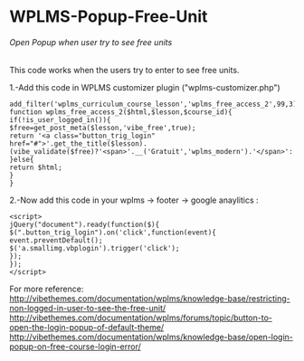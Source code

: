# WPLMS-Popup-Free-Unit
###### Open Popup when user try to see free units
This code works when the users try to enter to see free units.

1.-Add this code in WPLMS customizer plugin ("wplms-customizer.php")

```
add_filter('wplms_curriculum_course_lesson','wplms_free_access_2',99,3);
function wplms_free_access_2($html,$lesson,$course_id){
if(!is_user_logged_in()){
$free=get_post_meta($lesson,'vibe_free',true);
return '<a class="button_trig_login" href="#">'.get_the_title($lesson).(vibe_validate($free)?'<span>'.__('Gratuit','wplms_modern').'</span>':'').'</a>';
}else{
return $html;
}
}
```
2.-Now add this code in your wplms -> footer -> google anaylitics :
```
<script>
jQuery("document").ready(function($){
$(".button_trig_login").on('click',function(event){
event.preventDefault();
$('a.smallimg.vbplogin').trigger('click');
});
});
</script>
```

For more reference:
http://vibethemes.com/documentation/wplms/knowledge-base/restricting-non-logged-in-user-to-see-the-free-unit/
http://vibethemes.com/documentation/wplms/forums/topic/button-to-open-the-login-popup-of-default-theme/
http://vibethemes.com/documentation/wplms/knowledge-base/open-login-popup-on-free-course-login-error/
